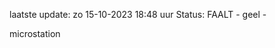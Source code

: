 laatste update: 
zo 15-10-2023 18:48   uur 
Status: FAALT - geel - 
<div class="service Y">microstation</div>